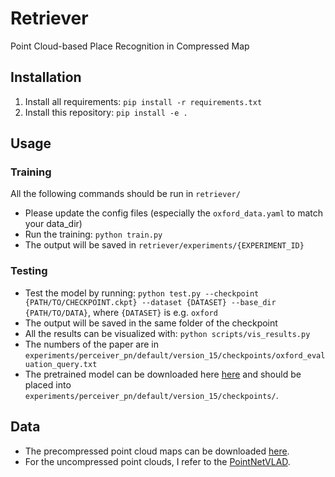 # Retriever
Point Cloud-based Place Recognition in Compressed Map

## Installation
1. Install all requirements: `pip install -r requirements.txt`
2. Install this repository: `pip install -e .`

## Usage

### Training

All the following commands should be run in `retriever/`

- Please update the config files (especially the `oxford_data.yaml` to match your data_dir)
- Run the training: `python train.py`
- The output will be saved in `retriever/experiments/{EXPERIMENT_ID}`

### Testing

- Test the model by running: `python test.py --checkpoint {PATH/TO/CHECKPOINT.ckpt} --dataset {DATASET} --base_dir {PATH/TO/DATA}`, where `{DATASET}` is e.g. `oxford`
- The output will be saved in the same folder of the checkpoint
- All the results can be visualized with: `python scripts/vis_results.py`
- The numbers of the paper are in `experiments/perceiver_pn/default/version_15/checkpoints/oxford_evaluation_query.txt`
- The pretrained model can be downloaded here [here](https://www.ipb.uni-bonn.de/html/projects/retriever/perceiver_pn_epoch=119_val_top_1_acc=0.97.ckpt) and should be placed into `experiments/perceiver_pn/default/version_15/checkpoints/`.


## Data
- The precompressed point cloud maps can be downloaded [here](https://www.ipb.uni-bonn.de/html/projects/retriever/oxford_compressed.zip).
- For the uncompressed point clouds, I refer to the [PointNetVLAD](https://github.com/mikacuy/pointnetvlad).
